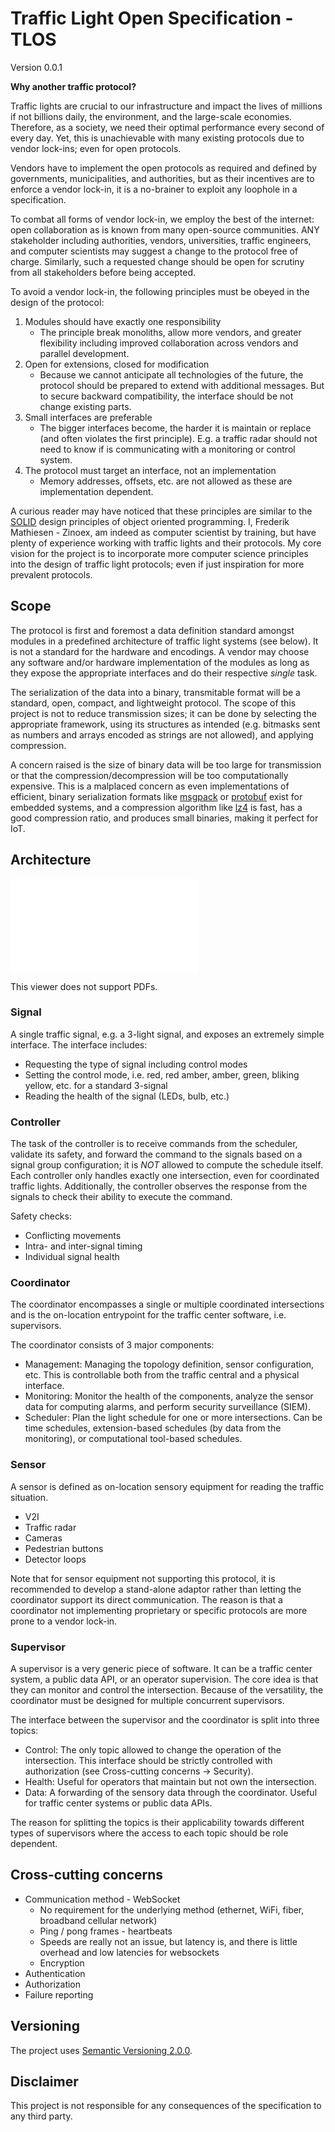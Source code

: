 # Traffic Light Open Specification - TLOS

Version 0.0.1

__Why another traffic protocol?__

Traffic lights are crucial to our infrastructure and impact the lives of millions if not billions daily, the environment, and the large-scale economies.
Therefore, as a society, we need their optimal performance every second of every day. 
Yet, this is unachievable with many existing protocols due to vendor lock-ins; even for open protocols.

Vendors have to implement the open protocols as required and defined by governments, municipalities, and authorities, but as their incentives are to enforce a vendor lock-in, it is a no-brainer to exploit any loophole in a specification.

To combat all forms of vendor lock-in, we employ the best of the internet: open collaboration as is known from many open-source communities. 
ANY stakeholder including authorities, vendors, universities, traffic engineers, and computer scientists may suggest a change to the protocol free of charge.
Similarly, such a requested change should be open for scrutiny from all stakeholders before being accepted.

To avoid a vendor lock-in, the following principles must be obeyed in the design of the protocol:
1. Modules should have exactly one responsibility
    - The principle break monoliths, allow more vendors, and greater flexibility including improved collaboration across vendors and parallel development.
2. Open for extensions, closed for modification
    - Because we cannot anticipate all technologies of the future, the protocol should be prepared to extend with additional messages.
    But to secure backward compatibility, the interface should be not change existing parts.
3. Small interfaces are preferable
    - The bigger interfaces become, the harder it is maintain or replace (and often violates the first principle). E.g. a traffic radar should not need to know if is communicating with a monitoring or control system.
4. The protocol must target an interface, not an implementation
    - Memory addresses, offsets, etc. are not allowed as these are implementation dependent.

A curious reader may have noticed that these principles are similar to the [SOLID](https://en.wikipedia.org/wiki/SOLID) design principles of object oriented programming.
I, Frederik Mathiesen - Zinoex, am indeed as computer scientist by training, but have plenty of experience working with traffic lights and their protocols. My core vision for the project is to incorporate more computer science principles into the design of traffic light protocols; even if just inspiration for more prevalent protocols. 


## Scope
The protocol is first and foremost a data definition standard amongst modules in a predefined architecture of traffic light systems (see below).
It is not a standard for the hardware and encodings.
A vendor may choose any software and/or hardware implementation of the modules as long as they expose the appropriate interfaces and do their respective _single_ task.

The serialization of the data into a binary, transmitable format will be a standard, open, compact, and lightweight protocol.
The scope of this project is not to reduce transmission sizes; it can be done by selecting the appropriate framework, using its structures as intended (e.g. bitmasks sent as numbers and arrays encoded as strings are not allowed), and applying compression.

A concern raised is the size of binary data will be too large for transmission or that the compression/decompression will be too computationally expensive.
This is a malplaced concern as even implementations of efficient, binary serialization formats like [msgpack](https://github.com/hideakitai/MsgPack) or [protobuf](https://github.com/nanopb/nanopb) exist for embedded systems, and a compression algorithm like [lz4](https://www.embedded.com/speeding-over-the-air-latency-for-iot-applications-with-compression/) is fast, has a good compression ratio, and produces small binaries, making it perfect for IoT.


## Architecture
<embed src="architecture.pdf" type="application/pdf">
    <p>This viewer does not support PDFs.</p>
</embed>

### Signal
A single traffic signal, e.g. a 3-light signal, and exposes an extremely simple interface.
The interface includes:
- Requesting the type of signal including control modes
- Setting the control mode, i.e. red, red amber, amber, green, bliking yellow, etc. for a standard 3-signal
- Reading the health of the signal (LEDs, bulb, etc.)

### Controller
The task of the controller is to receive commands from the scheduler, validate its safety, and forward the command to the signals based on a signal group configuration; it is _NOT_ allowed to compute the schedule itself.
Each controller only handles exactly one intersection, even for coordinated traffic lights.
Additionally, the controller observes the response from the signals to check their ability to execute the command.

Safety checks:
- Conflicting movements
- Intra- and inter-signal timing
- Individual signal health

### Coordinator
The coordinator encompasses a single or multiple coordinated intersections and is the on-location entrypoint for the traffic center software, i.e. supervisors.

The coordinator consists of 3 major components:
- Management: Managing the topology definition, sensor configuration, etc. This is controllable both from the traffic central and a physical interface.
- Monitoring: Monitor the health of the components, analyze the sensor data for computing alarms, and perform security surveillance (SIEM).
- Scheduler: Plan the light schedule for one or more intersections. Can be time schedules, extension-based schedules (by data from the monitoring), or computational tool-based schedules. 

### Sensor
A sensor is defined as on-location sensory equipment for reading the traffic situation.
- V2I
- Traffic radar
- Cameras
- Pedestrian buttons
- Detector loops

Note that for sensor equipment not supporting this protocol, it is recommended to develop a stand-alone adaptor rather than letting the coordinator support its direct communication.
The reason is that a coordinator not implementing proprietary or specific protocols are more prone to a vendor lock-in.


### Supervisor
A supervisor is a very generic piece of software. It can be a traffic center system, a public data API, or an operator supervision.
The core idea is that they can monitor and control the intersection.
Because of the versatility, the coordinator must be designed for multiple concurrent supervisors.

The interface between the supervisor and the coordinator is split into three topics:
- Control: The only topic allowed to change the operation of the intersection. This interface should be strictly controlled with authorization (see Cross-cutting concerns -> Security).
- Health: Useful for operators that maintain but not own the intersection.
- Data: A forwarding of the sensory data through the coordinator. Useful for traffic center systems or public data APIs.

The reason for splitting the topics is their applicability towards different types of supervisors where the access to each topic should be role dependent.


## Cross-cutting concerns
- Communication method - WebSocket
    - No requirement for the underlying method (ethernet, WiFi, fiber, broadband cellular network)
    - Ping / pong frames - heartbeats
    - Speeds are really not an issue, but latency is, and there is little overhead and low latencies for websockets
    - Encryption
- Authentication
- Authorization
- Failure reporting


## Versioning
The project uses [Semantic Versioning 2.0.0](https://semver.org/).


## Disclaimer
This project is not responsible for any consequences of the specification to any third party.

